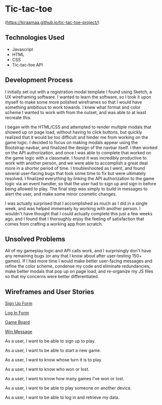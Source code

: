 # Tic-tac-toe

(https://kiraamaa.github.io/tic-tac-toe-project/)

## Technologies Used

-   Javascript
-   HTML
-   CSS
-   Tic-tac-toe API

## Development Process

I initially set out with a registration modal template I found using Sketch, a UX wireframing software. I wanted to learn the software, so I took it upon myself to make some more polished wireframes so that I would have something ambitious to work towards. I knew what format and color scheme I wanted to work with from the outset, and was able to at least recreate this.

I began with the HTML/CSS and attempted to render multiple modals that showed up on page load, without having to click buttons, but quickly realized that it would be too difficult and hinder me from working on the game logic. I decided to focus on making modals appear using the Bootstrap navbar, and finalized the design of the navbar itself. I then worked on the API authorization, and once I was able to complete that worked on the game logic with a classmate. I found it was incredibly productive to work with another person, and we were able to accomplish a great deal more in a shorter period of time. I troubleshooted as I went, and found several user-facing bugs that took some time to fix but were ultimately resolved. I finalized everything by linking the API authorization to the game logic via an event handler, so that the user had to sign up and sign in before being allowed to play. The final step was simply to build in messages to alert the user, and make some minor cosmetic changes.

I was actually surprised that I accomplished as much as I did in a single week, and was helped immensely by working with another person. I wouldn't have thought that I could actually complete this just a few weeks ago, and I found that I thoroughly enjoy the feeling of satisfaction that comes from crafting a working app from scratch.

## Unsolved Problems

All of my gameplay logic and API calls work, and I surprisingly don't have any remaining bugs (or any that I know about after user-testing 150+ games). If I had more time I would make better user-facing messages and refine the color scheme, condense my code and eliminate redundancies, make better modals that pop up on page load, and re-organize my JS files so that my concerns were better differentiated.

## Wireframes and User Stories

[Sign Up Form](http://i.imgur.com/Bvp4znE.png)

[Log In Form](http://i.imgur.com/1V2HmFT.png)

[Game Board](http://i.imgur.com/QfMTN0j.png)

[Win Message](http://i.imgur.com/LRwtgt2.png)


As a user, I want to be able to sign up to play.

As a user, I want to be able to start a new game.

As a user, I want to know whose turn it is to play.

As a user, I want to know who won or lost.

As a user, I want to know how many games I've won or lost.

As a user, I want to be able to play someone on another device.

As a user, I want to be able to log in and retrieve my data.
